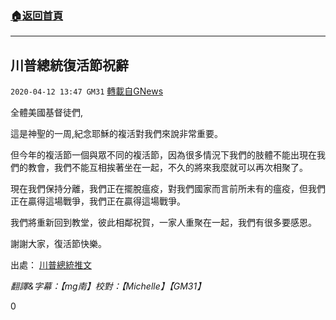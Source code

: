 ###  [:house:返回首頁](https://github.com/ourhimalayas/txt)
---

## 川普總統復活節祝辭
`2020-04-12 13:47 GM31` [轉載自GNews](https://gnews.org/zh-hant/170466/)

全體美國基督徒們,

這是神聖的一周,紀念耶穌的複活對我們來說非常重要。

但今年的複活節一個與眾不同的複活節，因為很多情況下我們的肢體不能出現在我們的教會，我們不能互相挨著坐在一起，不久的將來我麼就可以再次相聚了。

現在我們保持分離，我們正在擺脫瘟疫，對我們國家而言前所未有的瘟疫，但我們正在贏得這場戰爭，我們正在贏得這場戰爭。

我們將重新回到教堂，彼此相鄰祝賀，一家人重聚在一起，我們有很多要感恩。

謝謝大家，復活節快樂。

出處： [川普總統推文](https://twitter.com/realDonaldTrump/status/1249307795196952576)

*翻譯&字幕：【mg南】校對：【Michelle】【GM31】*

0
